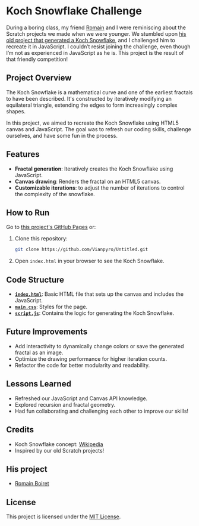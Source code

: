 # Koch Snowflake Challenge

During a boring class, my friend [Romain](https://github.com/RomainBoiret) and I were reminiscing about the Scratch projects we made when we were younger. We stumbled upon [his old project that generated a Koch Snowflake](https://scratch.mit.edu/projects/285992999/), and I challenged him to recreate it in JavaScript. I couldn’t resist joining the challenge, even though I’m not as experienced in JavaScript as he is. This project is the result of that friendly competition!

## Project Overview

The Koch Snowflake is a mathematical curve and one of the earliest fractals to have been described. It's constructed by iteratively modifying an equilateral triangle, extending the edges to form increasingly complex shapes.

In this project, we aimed to recreate the Koch Snowflake using HTML5 canvas and JavaScript. The goal was to refresh our coding skills, challenge ourselves, and have some fun in the process.

## Features

- **Fractal generation**: Iteratively creates the Koch Snowflake using JavaScript.
- **Canvas drawing**: Renders the fractal on an HTML5 canvas.
- **Customizable iterations**: to adjust the number of iterations to control the complexity of the snowflake.

## How to Run

Go to [this project's GitHub Pages](https://vianpyro.github.io/Untitled/) or:

1. Clone this repository:
    ```bash
    git clone https://github.com/Vianpyro/Untitled.git
    ```
2. Open `index.html` in your browser to see the Koch Snowflake.

## Code Structure

- [**`index.html`**](index.html): Basic HTML file that sets up the canvas and includes the JavaScript.
- [**`main.css`**](src/css/main.css): Styles for the page.
- [**`script.js`**](src/javascript/main.js): Contains the logic for generating the Koch Snowflake.

## Future Improvements

- Add interactivity to dynamically change colors or save the generated fractal as an image.
- Optimize the drawing performance for higher iteration counts.
- Refactor the code for better modularity and readability.

## Lessons Learned

- Refreshed our JavaScript and Canvas API knowledge.
- Explored recursion and fractal geometry.
- Had fun collaborating and challenging each other to improve our skills!

## Credits

- Koch Snowflake concept: [Wikipedia](https://en.wikipedia.org/wiki/Koch_snowflake)
- Inspired by our old Scratch projects!

## His project

- [Romain Boiret](https://github.com/RomainBoiret/Untitled)

## License

This project is licensed under the [MIT License](LICENSE).
